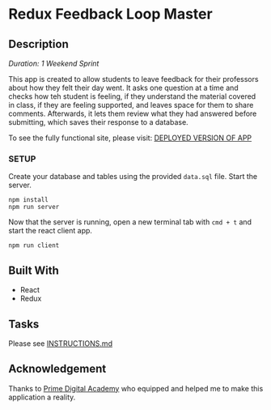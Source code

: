 # Redux Feedback Loop Master

## Description

_Duration: 1 Weekend Sprint_

This app is created to allow students to leave feedback for their professors about how they felt their day went. It asks one question at a time and checks how teh student is feeling, if they understand the material covered in class, if they are feeling supported, and leaves space for them to share comments. Afterwards, it lets them review what they had answered before submitting, which saves their response to a database. 

To see the fully functional site, please visit: [DEPLOYED VERSION OF APP](www.heroku.com)

### SETUP

Create your database and tables using the provided `data.sql` file. Start the server.

```
npm install
npm run server
```

Now that the server is running, open a new terminal tab with `cmd + t` and start the react client app.

```
npm run client
```

## Built With

- React
- Redux

## Tasks
Please see [INSTRUCTIONS.md](INSTRUCTIONS.md)

## Acknowledgement
Thanks to [Prime Digital Academy](www.primeacademy.io) who equipped and helped me to make this application a reality.